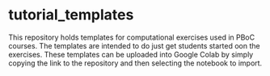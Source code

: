 # tutorial_templates

This repository holds templates for computational exercises used in PBoC courses. The templates are intended to do just get students started oon the exercises. These templates can be uploaded into Google Colab by simply copying the link to the repository and then selecting the notebook to import.
